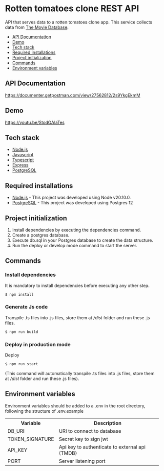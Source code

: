 # Rotten tomatoes clone REST API
API that serves data to a rotten tomatoes clone app. This service collects data from <a href="https://www.themoviedb.org/">The Movie Database</a>.

- [API Documentation](#api-documentation)
- [Demo](#demo)
- [Tech stack](#tech-stack)
- [Required installations](#required-installations)
- [Project initialization](#project-initialization)
- [Commands](#commands)
- [Environment variables](#environment-variables)

## API Documentation
https://documenter.getpostman.com/view/27562812/2s9YkgEkmM

## Demo
https://youtu.be/StodOAlaTes

## Tech stack
* [Node.js](https://nodejs.org)
* [Javascript](https://developer.mozilla.org/es/docs/Web/JavaScript)
* [Typescript](https://www.typescriptlang.org)
* [Express](https://expressjs.com)
* [PostgreSQL](https://www.postgresql.org/)

## Required installations
* [Node.js](https://nodejs.org/) - This project was developed using Node v20.10.0.
* [PostgreSQL](https://www.postgresql.org/) - This project was developed using Postgres 12

## Project initialization
1. Install dependencies by executing the dependencies command.
2. Create a postgres database.
3. Execute db.sql in your Postgres database to create the data structure.
4. Run the deploy or develop mode command to start the server.

## Commands 

### Install dependencies
It is mandatory to install dependencies before executing any other step.
```sh
$ npm install
```

### Generate Js code
Transpile .ts files into .js files, store them at */dist* folder and run these .js files.
```sh
$ npm run build
```

### Deploy in production mode
Deploy
```sh
$ npm run start
```
(This command will automatically transpile .ts files into .js files, store them at */dist* folder and run these .js files).

## Environment variables
Environment variables should be added to a .env in the root directory, following the structure of .env.example
<table>
<tr>
<th>Variable</th>
<th>Description</th>
</tr>
<tr>
<td>DB_URI</td>
<td>URI to connect to database</td>
</tr>
<tr>
<td>TOKEN_SIGNATURE</td>
<td>Secret key to sign jwt</td>
</tr>
<tr>
<td>API_KEY</td>
<td>Api key to authenticate to external api (TMDB)</td>
</tr>
<tr>
<td>PORT</td>
<td>Server listening port</td>
</tr>
</table>
